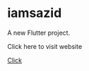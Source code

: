 # iamsazid

A new Flutter project.

<p>Click here to visit website</p> <a href="https://iamsazid.netlify.app/">Click</a>

